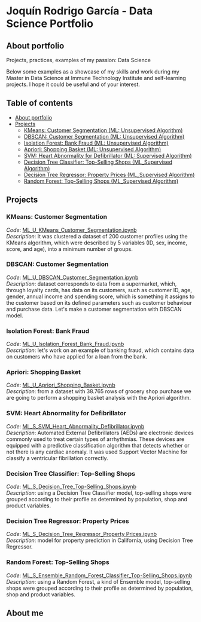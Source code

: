 # Joquín Rodrigo García - Data Science Portfolio

## About portfolio
Projects, practices, examples of my passion: Data Science  

Below some examples as a showcase of my skills and work during my Master in Data Science at Immune Technology Institute and self-learning projects. 
I hope it could be useful and of your interest.

## Table of contents

* [About portfolio](#about-portfolio)
* [Projects](#projects)
  * [KMeans: Customer Segmentation (ML: Unsupervised Algorithm)](#kmeans-customer-segmentation)
  * [DBSCAN: Customer Segmentation (ML: Unsupervised Algorithm)](#dbscan-customer-segmentation)
  * [Isolation Forest: Bank Fraud (ML: Unsupervised Algorithm)](#isolation-forest-bank-fraud)
  * [Apriori: Shopping Basket (ML: Unsupervised Algorithm)](#apriori-shopping-basket)
  * [SVM: Heart Abnormality for Defibrillator (ML: Supervised Algorithm)](#svm-heart-abnormality-for-defibrillator)
  * [Decision Tree Classifier: Top-Selling Shops (ML_Supervised Algorithm)](#decision-tree-classifier-top-selling-shops)
  * [Decision Tree Regressor: Property Prices (ML_Supervised Algorithm)](#decision-tree-regressor-property-prices)
  * [Random Forest: Top-Selling Shops (ML_Supervised Algorithm)](#random-forest-top-selling-shops)

## Projects

### KMeans: Customer Segmentation
_Code_: [ML_U_KMeans_Customer_Segmentation.ipynb](/ML_Unsupervised/KMeans/)  
_Description_: It was clustered a dataset of 200 customer profiles using the KMeans algorithm, which were described by 5 variables (ID, sex, income, score, and age), into a minimum number of groups.

### DBSCAN: Customer Segmentation
_Code_: [ML_U_DBSCAN_Customer_Segmentation.ipynb](/ML_Unsupervised/DSBCAN/)  
_Description_: dataset corresponds to data from a supermarket, which, through loyalty cards, has data on its customers, such as customer ID, age, gender, annual income and spending score, which is something it assigns to the customer based on its defined parameters such as customer behaviour and purchase data. Let's make a customer segmentation with DBSCAN model.

### Isolation Forest: Bank Fraud
_Code_: [ML_U_Isolation_Forest_Bank_Fraud.ipynb](/ML_Unsupervised/IsolationForest/)  
_Description_: let's work on an example of banking fraud, which contains data on customers who have applied for a loan from the bank. 

### Apriori: Shopping Basket
_Code_: [ML_U_Apriori_Shopping_Basket.ipynb]()  
_Description_: from a dataset with 38.765 rows of grocery shop purchase we are going to perform a shopping basket analysis with the Apriori algorithm.

### SVM: Heart Abnormality for Defibrillator
_Code_: [ML_S_SVM_Heart_Abnormality_Defibrillator.ipynb](/ML_Supervised/SVM/)  
_Description_: Automated External Defibrillators (AEDs) are electronic devices commonly used to treat certain types of arrhythmias. These devices are equipped with a predictive classification algorithm that detects whether or not there is any cardiac anomaly. It was used Support Vector Machine for classify a ventricular fibrillation correctly.

### Decision Tree Classifier: Top-Selling Shops
_Code_: [ML_S_Decision_Tree_Top-Selling_Shops.ipynb](/ML_Supervised/DecisionTreeClassifier/)  
_Description_: using a Decision Tree Classifier model, top-selling shops were grouped according to their profile as determined by population, shop and product variables.

### Decision Tree Regressor: Property Prices
_Code_: [ML_S_Decision_Tree_Regressor_Property Prices.ipynb](/ML_Supervised/DecisionTreeRegressor/)  
_Description_: model for property prediction in California, using Decision Tree Regressor.

### Random Forest: Top-Selling Shops
_Code_: [ML_S_Ensemble_Random_Forest_Classifier_Top-Selling_Shops.ipynb](/ML_Supervised/RandomForest/)  
_Description_: using a Random Forest, a kind of Ensemble model, top-selling shops were grouped according to their profile as determined by population, shop and product variables.


## About me


